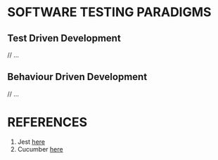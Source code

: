# SOFTWARE TESTING PARADIGMS

## Test Driven Development

// ...

## Behaviour Driven Development

// ...

# REFERENCES

1. Jest [here](https://cucumber.io/)
2. Cucumber [here](https://jestjs.io/)
